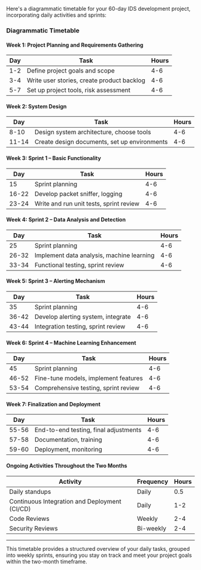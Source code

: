 Here's a diagrammatic timetable for your 60-day IDS development project, incorporating daily activities and sprints:

### Diagrammatic Timetable

#### Week 1: Project Planning and Requirements Gathering
| Day   | Task                                      | Hours | 
|-------|-------------------------------------------|-------|
| 1-2   | Define project goals and scope            | 4-6   |
| 3-4   | Write user stories, create product backlog| 4-6   |
| 5-7   | Set up project tools, risk assessment     | 4-6   |

#### Week 2: System Design
| Day   | Task                                        | Hours | 
|-------|---------------------------------------------|-------|
| 8-10  | Design system architecture, choose tools    | 4-6   |
| 11-14 | Create design documents, set up environments| 4-6   |

#### Week 3: Sprint 1 – Basic Functionality
| Day   | Task                                      | Hours | 
|-------|-------------------------------------------|-------|
| 15    | Sprint planning                           | 4-6   |
| 16-22 | Develop packet sniffer, logging           | 4-6   |
| 23-24 | Write and run unit tests, sprint review   | 4-6   |

#### Week 4: Sprint 2 – Data Analysis and Detection
| Day   | Task                                      | Hours | 
|-------|-------------------------------------------|-------|
| 25    | Sprint planning                           | 4-6   |
| 26-32 | Implement data analysis, machine learning | 4-6   |
| 33-34 | Functional testing, sprint review         | 4-6   |

#### Week 5: Sprint 3 – Alerting Mechanism
| Day   | Task                                      | Hours | 
|-------|-------------------------------------------|-------|
| 35    | Sprint planning                           | 4-6   |
| 36-42 | Develop alerting system, integrate        | 4-6   |
| 43-44 | Integration testing, sprint review        | 4-6   |

#### Week 6: Sprint 4 – Machine Learning Enhancement
| Day   | Task                                      | Hours | 
|-------|-------------------------------------------|-------|
| 45    | Sprint planning                           | 4-6   |
| 46-52 | Fine-tune models, implement features      | 4-6   |
| 53-54 | Comprehensive testing, sprint review      | 4-6   |

#### Week 7: Finalization and Deployment
| Day   | Task                                      | Hours | 
|-------|-------------------------------------------|-------|
| 55-56 | End-to-end testing, final adjustments     | 4-6   |
| 57-58 | Documentation, training                   | 4-6   |
| 59-60 | Deployment, monitoring                    | 4-6   |

#### Ongoing Activities Throughout the Two Months
| Activity                         | Frequency     | Hours | 
|----------------------------------|---------------|-------|
| Daily standups                   | Daily         | 0.5   |
| Continuous Integration and Deployment (CI/CD) | Daily         | 1-2   |
| Code Reviews                     | Weekly        | 2-4   |
| Security Reviews                 | Bi-weekly     | 2-4   |

---

This timetable provides a structured overview of your daily tasks, grouped into weekly sprints, ensuring you stay on track and meet your project goals within the two-month timeframe.
